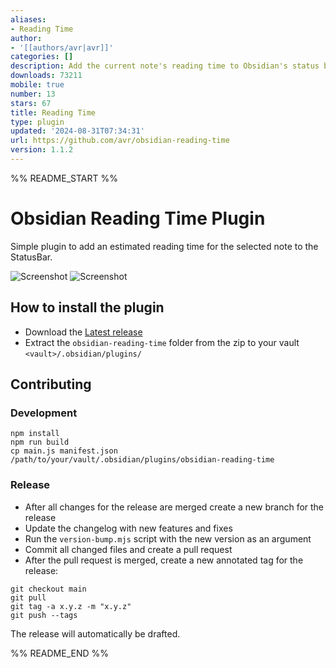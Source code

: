 ```yaml
---
aliases:
- Reading Time
author:
- '[[authors/avr|avr]]'
categories: []
description: Add the current note's reading time to Obsidian's status bar.
downloads: 73211
mobile: true
number: 13
stars: 67
title: Reading Time
type: plugin
updated: '2024-08-31T07:34:31'
url: https://github.com/avr/obsidian-reading-time
version: 1.1.2
---
```


%% README_START %%

# Obsidian Reading Time Plugin

Simple plugin to add an estimated reading time for the selected note to the StatusBar.

![Screenshot](https://raw.githubusercontent.com/avr/obsidian-reading-time/main/images/example.png)
![Screenshot](https://raw.githubusercontent.com/avr/obsidian-reading-time/main/images/settings.png)

## How to install the plugin

- Download the [Latest release](https://github.com/avr/obsidian-reading-time/releases/latest)
- Extract the `obsidian-reading-time` folder from the zip to your vault `<vault>/.obsidian/plugins/`

## Contributing

### Development

```
npm install
npm run build
cp main.js manifest.json /path/to/your/vault/.obsidian/plugins/obsidian-reading-time
```

### Release

- After all changes for the release are merged create a new branch for the release
- Update the changelog with new features and fixes
- Run the `version-bump.mjs` script with the new version as an argument
- Commit all changed files and create a pull request
- After the pull request is merged, create a new annotated tag for the release:

```
git checkout main
git pull
git tag -a x.y.z -m "x.y.z"
git push --tags
```

The release will automatically be drafted.

%% README_END %%